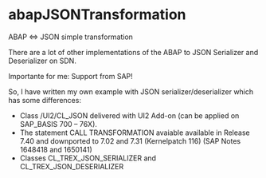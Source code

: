 # abapJSONTransformation
ABAP &lt;=> JSON simple transformation

There are a lot of other implementations of the ABAP to JSON Serializer and Deserializer on SDN.

Importante for me: Support from SAP!

So, I have written my own example with JSON serializer/deserializer which has some differences:
- Class /UI2/CL_JSON delivered with UI2 Add-on (can be applied on SAP_BASIS 700 – 76X).
- The statement CALL TRANSFORMATION avaiable available in Release 7.40 and downported to 7.02 and 7.31 (Kernelpatch 116) (SAP Notes 1648418 and 1650141) 
- Classes CL_TREX_JSON_SERIALIZER and CL_TREX_JSON_DESERIALIZER
